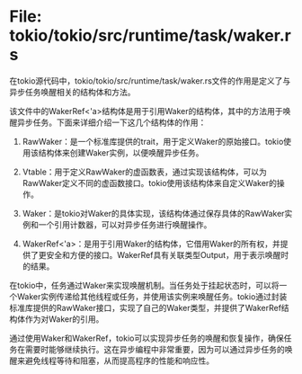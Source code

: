 # File: tokio/tokio/src/runtime/task/waker.rs

在tokio源代码中，tokio/tokio/src/runtime/task/waker.rs文件的作用是定义了与异步任务唤醒相关的结构体和方法。

该文件中的WakerRef<'a>结构体是用于引用Waker的结构体，其中的方法用于唤醒异步任务。下面来详细介绍一下这几个结构体的作用：

1. RawWaker：是一个标准库提供的trait，用于定义Waker的原始接口。tokio使用该结构体来创建Waker实例，以便唤醒异步任务。

2. Vtable：用于定义RawWaker的虚函数表，通过实现该结构体，可以为RawWaker定义不同的虚函数接口。tokio使用该结构体来自定义Waker的操作。

3. Waker：是tokio对Waker的具体实现，该结构体通过保存具体的RawWaker实例和一个引用计数器，可以对异步任务进行唤醒操作。

4. WakerRef<'a>：是用于引用Waker的结构体，它借用Waker的所有权，并提供了更安全和方便的接口。WakerRef具有关联类型Output，用于表示唤醒时的结果。

在tokio中，任务通过Waker来实现唤醒机制。当任务处于挂起状态时，可以将一个Waker实例传递给其他线程或任务，并使用该实例来唤醒任务。tokio通过封装标准库提供的RawWaker接口，实现了自己的Waker类型，并提供了WakerRef结构体作为对Waker的引用。

通过使用Waker和WakerRef，tokio可以实现异步任务的唤醒和恢复操作，确保任务在需要时能够继续执行。这在异步编程中非常重要，因为可以通过异步任务的唤醒来避免线程等待和阻塞，从而提高程序的性能和响应性。

